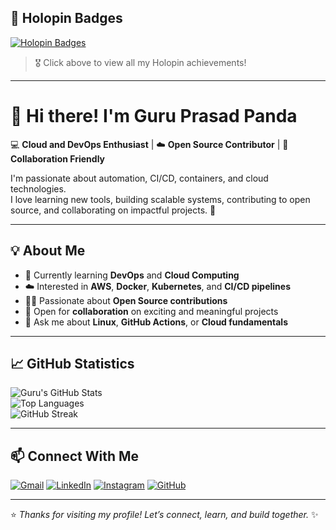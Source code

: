 ## 🏅 Holopin Badges

[![Holopin Badges](https://holopin.io/api/user/board?user=guruprasadpanda)](https://www.holopin.io/@guruprasadpanda)

> 🎖️ Click above to view all my Holopin achievements!

---

# 👋 Hi there! I'm **Guru Prasad Panda**

💻 **Cloud and DevOps Enthusiast** | ☁️ **Open Source Contributor** | 🤝 **Collaboration Friendly**

I'm passionate about automation, CI/CD, containers, and cloud technologies.  
I love learning new tools, building scalable systems, contributing to open source, and collaborating on impactful projects. 🚀

---

## 💡 About Me

- 🌱 Currently learning **DevOps** and **Cloud Computing**
- ☁️ Interested in **AWS**, **Docker**, **Kubernetes**, and **CI/CD pipelines**
- 🧑‍💻 Passionate about **Open Source contributions**
- 🤝 Open for **collaboration** on exciting and meaningful projects
- 💬 Ask me about **Linux**, **GitHub Actions**, or **Cloud fundamentals**

---

## 📈 GitHub Statistics

![Guru's GitHub Stats](https://github-readme-stats.vercel.app/api?username=GURUPRASADPANDA&show_icons=true&theme=tokyonight)  
![Top Languages](https://github-readme-stats.vercel.app/api/top-langs/?username=GURUPRASADPANDA&layout=compact&theme=tokyonight)  
![GitHub Streak](https://streak-stats.demolab.com?user=GURUPRASADPANDA&theme=tokyonight)

---

## 📫 Connect With Me

[![Gmail](https://img.shields.io/badge/Gmail-D14836?style=for-the-badge&logo=gmail&logoColor=white)](mailto:guruprasadpanda2027@gmail.com)
[![LinkedIn](https://img.shields.io/badge/LinkedIn-0077B5?style=for-the-badge&logo=linkedin&logoColor=white)](https://www.linkedin.com/in/guruprasadpanda/)
[![Instagram](https://img.shields.io/badge/Instagram-E4405F?style=for-the-badge&logo=instagram&logoColor=white)](https://www.instagram.com/guruprasadpanda_/)
[![GitHub](https://img.shields.io/badge/GitHub-181717?style=for-the-badge&logo=github&logoColor=white)](https://github.com/GURUPRASADPANDA)

---

⭐ *Thanks for visiting my profile! Let’s connect, learn, and build together.* ✨
